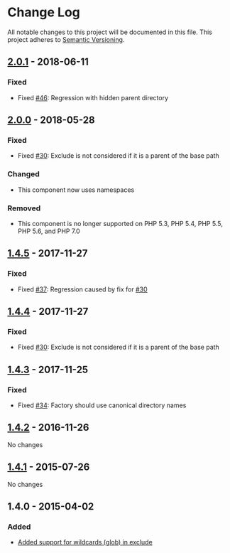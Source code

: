 # Change Log

All notable changes to this project will be documented in this file. This project adheres to [Semantic Versioning](http://semver.org/).

## [2.0.1] - 2018-06-11

### Fixed

* Fixed [#46](https://github.com/sebastianbergmann/php-file-iterator/issues/46): Regression with hidden parent directory

## [2.0.0] - 2018-05-28

### Fixed

* Fixed [#30](https://github.com/sebastianbergmann/php-file-iterator/issues/30): Exclude is not considered if it is a parent of the base path

### Changed

* This component now uses namespaces

### Removed

* This component is no longer supported on PHP 5.3, PHP 5.4, PHP 5.5, PHP 5.6, and PHP 7.0

## [1.4.5] - 2017-11-27

### Fixed

* Fixed [#37](https://github.com/sebastianbergmann/php-file-iterator/issues/37): Regression caused by fix for [#30](https://github.com/sebastianbergmann/php-file-iterator/issues/30)

## [1.4.4] - 2017-11-27

### Fixed

* Fixed [#30](https://github.com/sebastianbergmann/php-file-iterator/issues/30): Exclude is not considered if it is a parent of the base path

## [1.4.3] - 2017-11-25

### Fixed

* Fixed [#34](https://github.com/sebastianbergmann/php-file-iterator/issues/34): Factory should use canonical directory names

## [1.4.2] - 2016-11-26

No changes

## [1.4.1] - 2015-07-26

No changes

## 1.4.0 - 2015-04-02

### Added

* [Added support for wildcards (glob) in exclude](https://github.com/sebastianbergmann/php-file-iterator/pull/23)


[2.0.1]: https://github.com/sebastianbergmann/php-file-iterator/compare/2.0.0...2.0.1

[2.0.0]: https://github.com/sebastianbergmann/php-file-iterator/compare/1.4...master
[1.4.5]: https://github.com/sebastianbergmann/php-file-iterator/compare/1.4.4...1.4.5
[1.4.4]: https://github.com/sebastianbergmann/php-file-iterator/compare/1.4.3...1.4.4
[1.4.3]: https://github.com/sebastianbergmann/php-file-iterator/compare/1.4.2...1.4.3
[1.4.2]: https://github.com/sebastianbergmann/php-file-iterator/compare/1.4.1...1.4.2
[1.4.1]: https://github.com/sebastianbergmann/php-file-iterator/compare/1.4.0...1.4.1
